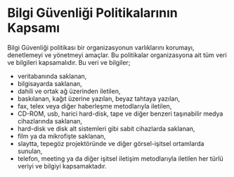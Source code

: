 # Bilgi Güvenliği Politikalarının Kapsamı

Bilgi Güvenliği politikası bir organizasyonun varlıklarını korumayı, denetlemeyi ve yönetmeyi amaçlar. Bu politikalar organizasyona ait tüm veri ve bilgileri kapsamalıdır. Bu veri ve bilgiler;

* veritabanında saklanan,
* bilgisayarda saklanan,
* dahili ve ortak ağ üzerinden iletilen,
* baskılanan, kağıt üzerine yazılan, beyaz tahtaya yazılan,
* fax, telex veya diğer haberleşme metodlarıyla iletilen,
* CD-ROM, usb, harici hard-disk, tape ve diğer benzeri taşınabilir medya cihazlarında saklanan,
* hard-disk ve disk alt sistemleri gibi sabit cihazlarda saklanan,
* film ya da mikrofişte saklanan,
* slaytta, tepegöz projektöründe ve diğer görsel-işitsel ortamlarda sunulan,
* telefon, meeting ya da diğer işitsel iletişim metodlarıyla iletilen her türlü veriyi ve bilgiyi kapsamaktadır.

